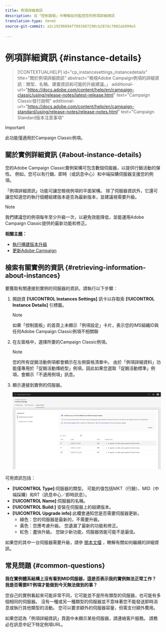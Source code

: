 ```yaml
---
title: 例項詳細資訊
description: 在「控制面板」中瞭解如何監控您的例項詳細資訊
translation-type: tm+mt
source-git-commit: a2c19296894ff893987290cb287dc7002ab999e5

---
```



# 例項詳細資訊 {#instance-details}

>[!CONTEXTUALHELP]
>id=&quot;cp_instancesettings_instancedetails&quot;
>title=&quot;關於例項詳細資訊&quot;
>abstract=&quot;檢視Adobe Campaign例項的詳細資訊：類型、名稱、建置資訊和可能的升級建議。」
>additional-url=&quot;https://docs.adobe.com/content/help/en/campaign-classic/using/release-notes/latest-release.html&quot; text=&quot;Campaign Classic發行說明&quot;
>additional-url=&quot;https://docs.adobe.com/content/help/en/campaign-standard/using/release-notes/release-notes.html&quot; text=&quot;Campaign Standard版本注意事項&quot;

>[!IMPORTANT]
>
>此功能僅適用於Campaign Classic例項。

## 關於實例詳細資訊 {#about-instance-details}

您的Adobe Campaign Classic實例架構可包含數個伺服器，以提供行銷活動的彈性。 例如，您可以有行銷、即時（或訊息中心）和中端採購伺服器支援您的例項。

「例項詳細資訊」功能可讓您檢視例項的平面架構。 除了伺服器資訊外，它還可讓您知道您的執行個體組建版本是否為最新版本，並建議視需要升級。

>[!NOTE]
>
>我們建議您的例項每年至少升級一次，以避免效能降低，並能運用Adobe Campaign Classic提供的最新功能和修正。

**相關主題：**

* [執行構建版本升級](https://docs.campaign.adobe.com/doc/AC/getting_started/EN/buildUpgrade.html)
* [更新Adobe Campaign](https://docs.campaign.adobe.com/doc/AC/en/PRO_Updating_Adobe_Campaign_Introduction.html)

## 檢索有關實例的資訊 {#retrieving-information-about-instances}

要獲取有關連接到實例的伺服器的資訊，請執行以下步驟：

1. 開啟資 **[!UICONTROL Instances Settings]** 訊卡以存取索 **[!UICONTROL Instance Details]** 引標籤。

   >[!NOTE]
   >
   >如果「控制面板」的首頁上未顯示「例項設定」卡片，表示您的IMS組織ID與任何Adobe Campaign Classic例項不相關聯

1. 在左窗格中，選擇所要的Campaign Classic例項。

   >[!NOTE]
   >
   >您的所有促銷活動例項都會顯示在左側窗格清單中。 由於「例項詳細資料」功能僅專用於「促銷活動傳統型」例項，因此如果您選取「促銷活動標準」例項，會顯示「不適用例項」訊息。

1. 顯示連接到實例的伺服器。

   ![](assets/instance_details.png)

可用資訊包括：

* **[!UICONTROL Type]**:伺服器的類型。 可能的值包括MKT（行銷）、MID（中端採購）和RT（訊息中心／即時訊息）。
* **[!UICONTROL Name]**:伺服器的名稱。
* **[!UICONTROL Build:]** 安裝在伺服器上的組建版本。
* **[!UICONTROL Upgrade info]**:此欄會通知您是否需要伺服器更新。
   * 綠色：您的伺服器是最新的，不需要升級。
   * 黃色：您應考慮升級。 您遺漏了最新的功能和修正。
   * 紅色：盡快升級。 您缺少新功能，伺服器效能可能不是最佳。

如果您的其中一台伺服器需要升級，請參 [閱本文檔](https://docs.campaign.adobe.com/doc/AC/getting_started/EN/buildUpgrade.html) ，瞭解有關如何繼續的詳細資訊。

## 常見問題 {#common-questions}

**我在實例體系結構上沒有看到MID伺服器，這是否表示我的實例無法正常工作？ 我是否需要RT例項才能做到今天無法做到的事？**

您自己的實例看起來可能非常不同，它可能並不是所有類型的伺服器，也可能有多個相同的伺服器。 沒有一種或另一種類型的伺服器並不意味著您不能發送即時消息或執行其他類型的活動。 您可以要求額外的伺服器容量，但需支付額外費用。

如果您認為「例項詳細資訊」頁面中未顯示某些伺服器，請連絡客戶服務。 請務必在訊息中記下特定例項URL。
